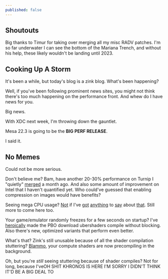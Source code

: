 ```yaml
---
published: false
---
```

## Shoutouts

Big thanks to Timur for taking over merging all my misc RADV patches. I'm so far underwater I can see the bottom of the Mariana Trench, and without his help, these likely wouldn't be landing until 2023.

## Cooking Up A Storm

It's been a while, but today's blog is a zink blog. What's been happening?

Well, if you've been following prominent news sites, you might not think there's too much happening on the performance front. And whew do I have news for you.

Big news.

With XDC next week, I'm throwing down the gauntlet.

Mesa 22.3 is going to be the **BIG PERF RELEASE**.

I said it.

## No Memes
Could not be more serious.

Don't believe me? Bam, have another 20-30% performance on Turnip I "quietly" [merged](https://gitlab.freedesktop.org/mesa/mesa/-/merge_requests/18358) a month ago. And also some amount of improvement on Intel that I haven't quantified yet. Who could've guessed that enabling compression on images would have benefits?

Seeing mega CPU usage? [Not](https://gitlab.freedesktop.org/mesa/mesa/-/merge_requests/18135) if I've [got](https://gitlab.freedesktop.org/mesa/mesa/-/merge_requests/18637) [anything](https://gitlab.freedesktop.org/mesa/mesa/-/merge_requests/18364) to [say](https://gitlab.freedesktop.org/mesa/mesa/-/merge_requests/18499) about [that](https://gitlab.freedesktop.org/mesa/mesa/-/merge_requests/18786). Still more to come here too.

Your game/emulator randomly freezes for a few seconds on startup? I've [heroically](https://gitlab.freedesktop.org/mesa/mesa/-/merge_requests/18198) made the PBO download ubershaders compile without blocking. Also there's new, optimized variants that perform even better.

What's that? Zink's still unusable because of all the shader compilation stuttering? [Blammo](https://gitlab.freedesktop.org/mesa/mesa/-/merge_requests/18197), your compute shaders are now precompiling in the background.

Oh, but you're *still* seeing stuttering because of shader compiles? Not for long, because I'veOH SHIT KHRONOS IS HERE I'M SORRY I DIDN'T THINK IT'D BE A BIG DEAL TO
